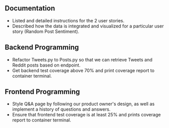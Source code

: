 ## Documentation

* Listed and detailed instructions for the 2 user stories.
* Described how the data is integrated and visualized for a particular user story (Random Post Sentiment).

## Backend Programming

* Refactor Tweets.py to Posts.py so that we can retrieve Tweets and Reddit posts based on endpoint.
* Get backend test coverage above 70% and print coverage report to container terminal.

## Frontend Programming

* Style Q&A page by following our product owner's design, as well as implement a history of questions and answers.
* Ensure that frontend test coverage is at least 25% and prints coverage report to container terminal.
